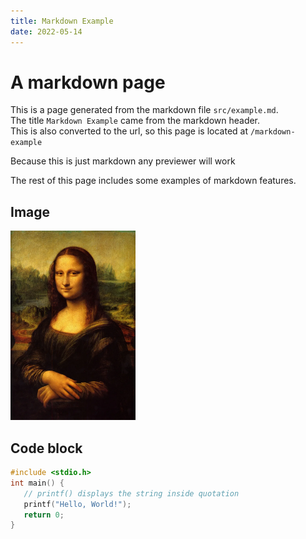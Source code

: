 ```yaml
---
title: Markdown Example
date: 2022-05-14
---
```


# A markdown page
This is a page generated from the markdown file `src/example.md`.  
The title `Markdown Example` came from the markdown header.  
This is also converted to the url, so this page is located at `/markdown-example`  

Because this is just markdown any previewer will work 

The rest of this page includes some examples of markdown features.

## Image
<img src="assets/image.webp" width="200"/>


## Code block

```c
#include <stdio.h>
int main() {
   // printf() displays the string inside quotation
   printf("Hello, World!");
   return 0;
}
```